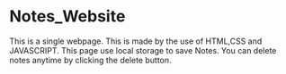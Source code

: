 # Notes_Website
This is a single webpage. This is made by the use of HTML,CSS and JAVASCRIPT. This page use local storage to save Notes. You can delete notes anytime by clicking the delete button.
